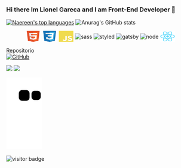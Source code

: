 ### Hi there Im Lionel Gareca and I am Front-End Developer 👋

[![Naereen's top languages](https://github-readme-stats.vercel.app/api/top-langs/?username=lionelgareca95&theme=blue-green)](https://github.com/anuraghazra/github-readme-stats)
  ![Anurag's GitHub stats](https://github-readme-stats.vercel.app/api?username=lionelgareca95&theme=outrun&show_icons=true )
  
  
  <div dir="auto" align="center">
   <img align="center" alt="Rafa-HTML" height="30" width="40" src="https://raw.githubusercontent.com/devicons/devicon/master/icons/html5/html5-original.svg" style="max-width: 100%;">
  <img align="center" alt="Rafa-CSS" height="30" width="40" src="https://raw.githubusercontent.com/devicons/devicon/master/icons/css3/css3-original.svg" style="max-width: 100%;">
  <img align="center" alt="Rafa-Js" height="30" width="40" src="https://raw.githubusercontent.com/devicons/devicon/master/icons/javascript/javascript-plain.svg" style="max-width: 100%;">
  <img align="center" alt="sass" height="30" width="40" src="https://cdn.worldvectorlogo.com/logos/sass-1.svg" style="max-width: 100%;">
  <img align="center" alt="styled" height="30" width="40" src="https://cdn.worldvectorlogo.com/logos/styled-components-1.svg" style="max-width: 100%;">
  <img align="center" alt="gatsby" height="30" width="40" src="https://cdn.worldvectorlogo.com/logos/gatsby-logo.svg" style="max-width: 100%;">
  <img align="center" alt="node" height="30" width="40" src="https://cdn.worldvectorlogo.com/logos/nodejs.svg" style="max-width: 100%;">  
   <img align="center" alt="Rafa-React" height="30" width="40" src="https://raw.githubusercontent.com/devicons/devicon/master/icons/react/react-original.svg" style="max-width: 100%;">
</div>

 Repositorio
  <br>
    [![GitHub](https://badgen.net/badge/icon/github?icon=github&label)](https://github.com)


<div dir="auto"><a href="https://github.com/lionelgareca95"> 
  <a href="mailto:lionelgareca@gmail.com"><img src="https://camo.githubusercontent.com/927d6b3961fa048ff7303daf291cb5869dfa25018997cf8c1373c2f6a85b1458/68747470733a2f2f696d672e736869656c64732e696f2f62616467652f2d476d61696c2d2532333333333f7374796c653d666f722d7468652d6261646765266c6f676f3d676d61696c266c6f676f436f6c6f723d7768697465" data-canonical-src="https://img.shields.io/badge/-Gmail-%23333?style=for-the-badge&amp;logo=gmail&amp;logoColor=white" style="max-width: 100%;"></a>
  <a href="https://www.linkedin.com/in/lionel-gareca-8a1b67221/" rel="nofollow"><img src="https://camo.githubusercontent.com/c00f87aeebbec37f3ee0857cc4c20b21fefde8a96caf4744383ebfe44a47fe3f/68747470733a2f2f696d672e736869656c64732e696f2f62616467652f2d4c696e6b6564496e2d2532333030373742353f7374796c653d666f722d7468652d6261646765266c6f676f3d6c696e6b6564696e266c6f676f436f6c6f723d7768697465" data-canonical-src="https://img.shields.io/badge/-LinkedIn-%230077B5?style=for-the-badge&amp;logo=linkedin&amp;logoColor=white" style="max-width: 100%;"></a> 
<p dir="auto"><a target="_blank" rel="noopener noreferrer" href="https://github.com/rafaballerini/rafaballerini/blob/output/github-contribution-grid-snake.svg"><img src="https://github.com/rafaballerini/rafaballerini/raw/output/github-contribution-grid-snake.svg" alt="Snake animation" style="max-width: 100%;"></a></p>
</div>

 ![visitor badge](https://visitor-badge.glitch.me/badge?page_id=lionelgareca95.visitor-badge)
